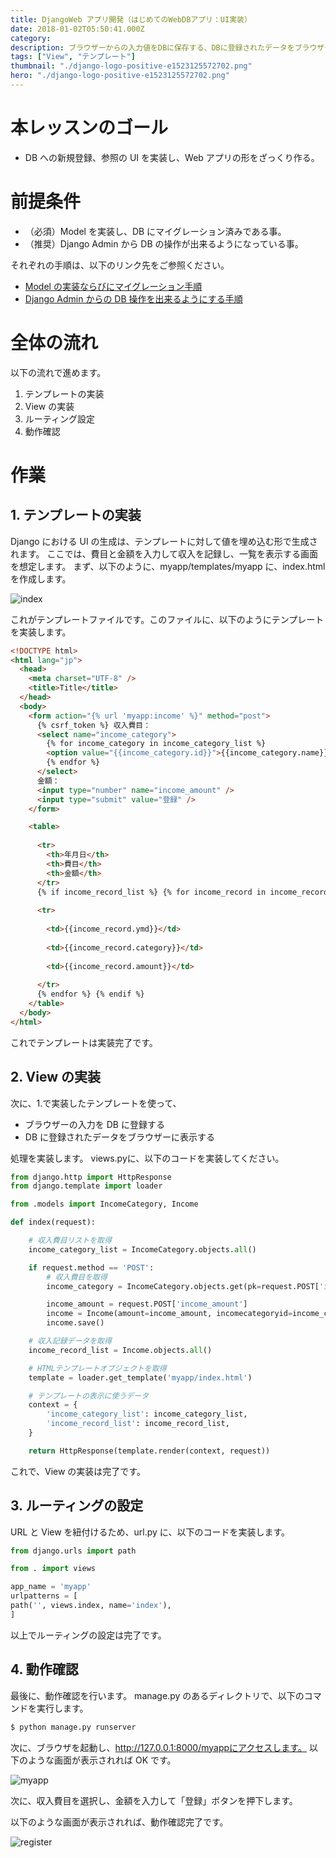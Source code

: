 ```yaml
---
title: DjangoWeb アプリ開発（はじめてのWebDBアプリ：UI実装）
date: 2018-01-02T05:50:41.000Z
category:
description: ブラウザーからの入力値をDBに保存する、DBに登録されたデータをブラウザーに表示する簡単なWebアプリケーションを作成する手順をご紹介いたします。
tags: ["View", "テンプレート"]
thumbnail: "./django-logo-positive-e1523125572702.png"
hero: "./django-logo-positive-e1523125572702.png"
---
```


# 本レッスンのゴール

- DB への新規登録、参照の UI を実装し、Web アプリの形をざっくり作る。

# 前提条件

- （必須）Model を実装し、DB にマイグレーション済みである事。
- （推奨）Django Admin から DB の操作が出来るようになっている事。

<attention>

それぞれの手順は、以下のリンク先をご参照ください。

- <a href="https://startappdevfrom35.com/djangofirstdbappdbbuild/">Model の実装ならびにマイグレーション手順</a>
- <a href="https://startappdevfrom35.com/firstdjangoadmin/">Django Admin からの DB 操作を出来るようにする手順</a>

</attention>

# 全体の流れ

以下の流れで進めます。

1. テンプレートの実装
2. View の実装
3. ルーティング設定
4. 動作確認

<adsence></adsence>

# 作業

## 1. テンプレートの実装

Django における UI の生成は、テンプレートに対して値を埋め込む形で生成されます。
ここでは、費目と金額を入力して収入を記録し、一覧を表示する画面を想定します。
まず、以下のように、<highlight>myapp/templates/myapp に、index.html</highlight>を作成します。

![index](3e7ce8449711c5fbe6b12f2ff754ed35.png)

これがテンプレートファイルです。このファイルに、以下のようにテンプレートを実装します。

```html
<!DOCTYPE html>
<html lang="jp">
  <head>
    <meta charset="UTF-8" />
    <title>Title</title>
  </head>
  <body>
    <form action="{% url 'myapp:income' %}" method="post">
      {% csrf_token %} 収入費目：
      <select name="income_category">
        {% for income_category in income_category_list %}
        <option value="{{income_category.id}}">{{income_category.name}}</option>
        {% endfor %}
      </select>
      金額：
      <input type="number" name="income_amount" />
      <input type="submit" value="登録" />
    </form>

    <table>
      　　　　　　　　
      <tr>
        <th>年月日</th>
        <th>費目</th>
        <th>金額</th>
      </tr>
      {% if income_record_list %} {% for income_record in income_record_list %}
      　　　　　　　　　　　　　　　　　　
      <tr>
        　　　　　　　　　　　　　　　　　　　　　　
        <td>{{income_record.ymd}}</td>
        　　　　　　　　　　　　　　　　　　　　　　
        <td>{{income_record.category}}</td>
        　　　　　　　　　　　　　　　　　　　　　
        <td>{{income_record.amount}}</td>
        　　　　　　　　　　　
      </tr>
      {% endfor %} {% endif %}
    </table>
  </body>
</html>
```

これでテンプレートは実装完了です。

## 2. View の実装

次に、1.で実装したテンプレートを使って、

- ブラウザーの入力を DB に登録する
- DB に登録されたデータをブラウザーに表示する

処理を実装します。
<highlight>views.py</highlight>に、以下のコードを実装してください。

```python
from django.http import HttpResponse
from django.template import loader

from .models import IncomeCategory, Income

def index(request):

    # 収入費目リストを取得
    income_category_list = IncomeCategory.objects.all()

    if request.method == 'POST':
        # 収入費目を取得
        income_category = IncomeCategory.objects.get(pk=request.POST['income_category'])

        income_amount = request.POST['income_amount']
        income = Income(amount=income_amount, incomecategoryid=income_category)
        income.save()

    # 収入記録データを取得
    income_record_list = Income.objects.all()

    # HTMLテンプレートオブジェクトを取得
    template = loader.get_template('myapp/index.html')

    # テンプレートの表示に使うデータ
    context = {
        'income_category_list': income_category_list,
        'income_record_list': income_record_list,
    }

    return HttpResponse(template.render(context, request))

```

これで、View の実装は完了です。

## 3. ルーティングの設定

URL と View を紐付けるため、url.py に、以下のコードを実装します。

```python
from django.urls import path

from . import views

app_name = 'myapp'
urlpatterns = [
path('', views.index, name='index'),
]
```

以上でルーティングの設定は完了です。

## 4. 動作確認

最後に、動作確認を行います。
manage.py のあるディレクトリで、以下のコマンドを実行します。

```bash
$ python manage.py runserver
```

次に、ブラウザを起動し、http://127.0.0.1:8000/myappにアクセスします。
以下のような画面が表示されれば OK です。

![myapp](FireShot-Capture-28-Title-http___127.0.0.1_8000_myapp_.png)

次に、収入費目を選択し、金額を入力して「登録」ボタンを押下します。

以下のような画面が表示されれば、動作確認完了です。

![register](FireShot-Capture-28-Title-http___127.0.0.1_8000_myapp_.png)

